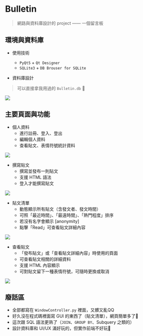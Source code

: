 # Bulletin
> 網路與資料庫設計的 project —— 一個留言板

## 環境與資料庫

* 使用技術
  * `PyQt5` + `Qt Designer`
  * `SQLite3` + `DB Brouser for SQLite`

* 資料庫設計
> 可以直接拿我用過的 `Bulletin.db` 🤧

![](https://i.imgur.com/8GqbXej.png)

## 主要頁面與功能

* 個人資料
  * 進行註冊、登入、登出
  * 編輯個人資料
  * 查看貼文、表情符號統計資料

![](https://i.imgur.com/RRLSkyE.png)

* 撰寫貼文
  * 撰寫並發布一則貼文
  * 支援 HTML 語法
  * 登入才能撰寫貼文

![](https://i.imgur.com/4M7DQ18.png)

* 貼文清單
  * 動態顯示所有貼文（含發文者、發文時間）
  * 可照「最近時間」、「最遠時間」、「熱門程度」排序
  * 若沒有名字會顯示 [anonymity]
  * 點擊「Read」可查看貼文詳細內容

![](https://i.imgur.com/lKRH5Pz.png)

* 查看貼文
  * 「發布貼文」或「查看貼文詳細內容」時使用的頁面
  * 可查看貼文相關的詳細資料
  * 支援 HTML 內容顯示
  * 可對貼文留下一種表情符號，可隨時更換或取消

![](https://i.imgur.com/ozvEfMe.png)

## 廢話區

* 全部都寫在 `WindowController.py` 裡面，又髒又亂QQ
* 好久沒在程式碼裡面寫 GUI 的東西了（貼文清單），網頁簡單多了🥺
* 這次跟 SQL 語法更熟了（`JOIN`、`GROUP BY`、Subquery 之類的）
* 設計資料庫和 UI/UX 滿好玩的，但實作前端不好玩🫠
